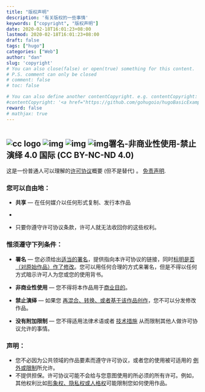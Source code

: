 ```yaml
---
title: "版权声明"
description: '有关版权的一些事情'
keywords: ["copyright", "版权声明"]
date: 2020-02-18T16:01:23+08:00
lastmod: 2020-02-18T16:01:23+08:00
draft: false
tags: ["hugo"]
categories: ["Web"]
author: "dan"
slug: 'copyright'
# You can also close(false) or open(true) something for this content.
# P.S. comment can only be closed
# comment: false
# toc: false

# You can also define another contentCopyright. e.g. contentCopyright: "This is another copyright."
#contentCopyright: '<a href="https://github.com/gohugoio/hugoBasicExample" rel="noopener" target="_blank">See origin</a>'
reward: false
# mathjax: true
---
```


# 

## ![cc logo](https://creativecommons.org/images/deed/cc_icon_white_x2.png) ![img](https://creativecommons.org/images/deed/attribution_icon_white_x2.png) ![img](https://creativecommons.org/images/deed/nc_white_x2.png) ![img](https://creativecommons.org/images/deed/nd_white_x2.png)署名-非商业性使用-禁止演绎 4.0 国际 (CC BY-NC-ND 4.0)

这是一份普通人可以理解的[许可协议](https://creativecommons.org/licenses/by-nc-nd/4.0/legalcode.zh-Hans)概要 (但不是替代) 。 [免责声明](https://creativecommons.org/licenses/by-nc-nd/4.0/deed.zh#).

### 您可以自由地：

- **共享** — 在任何媒介以任何形式复制、发行本作品
- 

- 只要你遵守许可协议条款，许可人就无法收回你的这些权利。

### 惟须遵守下列条件：

- **署名** — 您必须给出[适当的署名](https://creativecommons.org/licenses/by-nc-nd/4.0/deed.zh#)，提供指向本许可协议的链接，同时[标明是否（对原始作品）作了修改](https://creativecommons.org/licenses/by-nc-nd/4.0/deed.zh#)。您可以用任何合理的方式来署名，但是不得以任何方式暗示许可人为您或您的使用背书。
- **非商业性使用** — 您不得将本作品用于[商业目的](https://creativecommons.org/licenses/by-nc-nd/4.0/deed.zh#)。
- **禁止演绎** — 如果您 [再混合、转换、或者基于该作品创作](https://creativecommons.org/licenses/by-nc-nd/4.0/deed.zh#)，您不可以分发修改作品。

- **没有附加限制** — 您不得适用法律术语或者 [技术措施](https://creativecommons.org/licenses/by-nc-nd/4.0/deed.zh#) 从而限制其他人做许可协议允许的事情。

### 声明：

- 您不必因为公共领域的作品要素而遵守许可协议，或者您的使用被可适用的 [例外或限制](https://creativecommons.org/licenses/by-nc-nd/4.0/deed.zh#)所允许。
- 不提供担保。许可协议可能不会给与您意图使用的所必须的所有许可。例如，其他权利比如[形象权、隐私权或人格权](https://creativecommons.org/licenses/by-nc-nd/4.0/deed.zh#)可能限制您如何使用作品。

